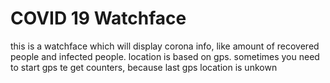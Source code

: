 # COVID 19 Watchface
this is a watchface which will display corona info, like amount of recovered people and infected people. location is based on gps. sometimes you need to start gps te get counters, because last gps location is unkown
